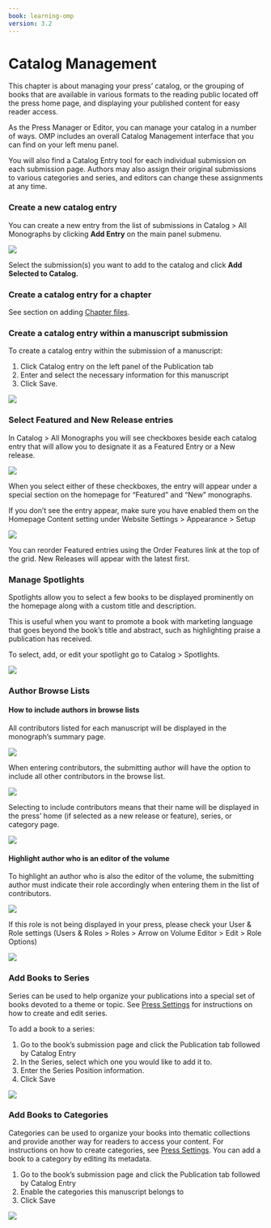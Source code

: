```yaml
---
book: learning-omp
version: 3.2
---
```

# Catalog Management

This chapter is about managing your press’ catalog, or the grouping of books that are available in various formats to the reading public located off the press home page, and displaying your published content for easy reader access.

As the Press Manager or Editor, you can manage your catalog in a number of ways. OMP includes an overall Catalog Management interface that you can find on your left menu panel. 

You will also find a Catalog Entry tool for each individual submission on each submission page.
Authors may also assign their original submissions to various categories and series, and editors can change these assignments at any time.

### Create a new catalog entry 

You can create a new entry from the list of submissions in Catalog > All Monographs by clicking __Add Entry__ on the main panel submenu.

![](./assets/learning_omp-catalog-managment_add-entry.png)

Select the submission(s) you want to add to the catalog and click __Add Selected to Catalog.__

### Create a catalog entry for a chapter 
See section on adding [Chapter files](./role-specific-workflows.md#chapters).

### Create a catalog entry within a manuscript submission 
To create a catalog entry within the submission of a manuscript:
1. Click Catalog entry on the left panel of the Publication tab
2. Enter and select the necessary information for this manuscript
3. Click Save.

![](./assets/learning-omp3.2-catalog-management.png)

### Select Featured and New Release entries 

In Catalog > All Monographs you will see checkboxes beside each catalog entry that will allow you to designate it as a Featured Entry or a New release.

![](./assets/learning-omp3.2-catalog-management-featured.png)

When you select either of these checkboxes, the entry will appear under a special section on the homepage for “Featured” and “New” monographs.

If you don’t see the entry appear, make sure you have enabled them on the Homepage Content setting under Website Settings > Appearance > Setup

![](./assets/learning-omp3.2-website-settings.png)

You can reorder Featured entries using the Order Features link at the top of the grid. New Releases will appear with the latest first.

### Manage Spotlights 
Spotlights allow you to select a few books to be displayed prominently on the homepage along with a custom title and description.

This is useful when you want to promote a book with marketing language that goes beyond the book’s title and abstract, such as highlighting praise a publication has received.

To select, add, or edit your spotlight go to Catalog > Spotlights.

![](./assets/learning-omp3.2-catalog-spotlight.png)

### Author Browse Lists 

#### How to include authors in browse lists

All contributors listed for each manuscript will be displayed in the monograph’s summary page.

![](./assets/learning-omp3.2-catalog-browse.png)

When entering contributors, the submitting author will have the option to include all other contributors in the browse list.

![](./assets/learning-omp3.2-catalog-browse-2.png)

Selecting to include contributors means that their name will be displayed in the press’ home (if selected as a new release or feature), series, or category page.

![](./assets/learning-omp3.2-catalog-browse-3.png)

#### Highlight author who is an editor of the volume 
To highlight an author who is also the editor of the volume, the submitting author must indicate their role accordingly when entering them in the list of contributors.

![](./assets/learning-omp3.2-catalog-author.png)

If this role is not being displayed in your press, please check your User & Role settings (Users & Roles > Roles > Arrow on Volume Editor > Edit > Role Options)

![](./assets/learning-omp3.2-catalog-author-2.png)

### Add Books to Series 
Series can be used to help organize your publications into a special set of books devoted to a theme or topic. See [Press Settings](https://docs.pkp.sfu.ca/learning-omp/en/press-setup.html#press-settings) for instructions on how to create and edit series.

To add a book to a series:
1. Go to the book’s submission page and click the Publication tab followed by Catalog Entry
2. In the Series, select which one you would like to add it to.
3. Enter the Series Position information.
4. Click Save

![](./assets/learning_omp3.2-catalog-managment_add-series.png)

### Add Books to Categories 
Categories can be used to organize your books into thematic collections and provide another way for readers to access your content. For instructions on how to create categories, see [Press Settings](https://docs.pkp.sfu.ca/learning-omp/en/press-setup.html#press-settings). You can add a book to a category by editing its metadata.

1. Go to the book’s submission page and click the Publication tab followed by Catalog Entry
2. Enable the categories this manuscript belongs to
3. Click Save

![](./assets/learning-omp3.2-catalog-add.png)


 
 



